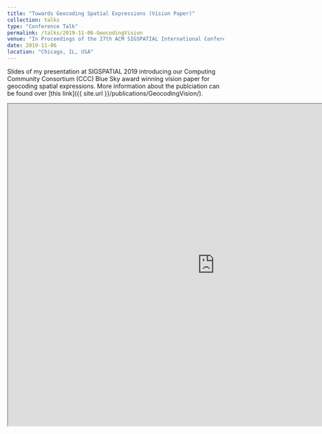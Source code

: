```yaml
---
title: "Towards Geocoding Spatial Expressions (Vision Paper)"
collection: talks
type: "Conference Talk"
permalink: /talks/2019-11-06-GeocodingVision
venue: "In Proceedings of the 27th ACM SIGSPATIAL International Conference on Advances in Geographic Information Systems (SIGSPATIAL '19)"
date: 2019-11-06
location: "Chicago, IL, USA"
---
```


Slides of my presentation at SIGSPATIAL 2019 introducing our Computing Community Consortium (CCC) Blue Sky award winning vision paper for geocoding spatial expressions. More information about the publciation can be found over [this link]({{ site.url }}/publications/GeocodingVision/).

<iframe src="https://drive.google.com/file/d/1BJsV-qN_QxjednN78zVOoOU-N6pq8z1R/preview" width="960" height="749"></iframe>
